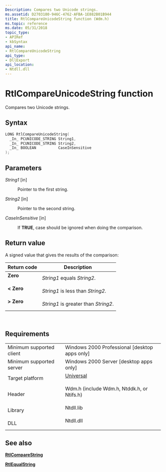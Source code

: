 ```yaml
---
Description: Compares two Unicode strings.
ms.assetid: D2703180-946C-4762-AFBA-1E882B01B944
title: RtlCompareUnicodeString function (Wdm.h)
ms.topic: reference
ms.date: 05/31/2018
topic_type: 
- APIRef
- kbSyntax
api_name: 
- RtlCompareUnicodeString
api_type: 
- DllExport
api_location: 
- Ntdll.dll
---
```


# RtlCompareUnicodeString function

Compares two Unicode strings.

## Syntax


```C++
LONG RtlCompareUnicodeString(
  _In_ PCUNICODE_STRING String1,
  _In_ PCUNICODE_STRING String2,
  _In_ BOOLEAN          CaseInSensitive
);
```



## Parameters

<dl> <dt>

*String1* \[in\]
</dt> <dd>

Pointer to the first string.

</dd> <dt>

*String2* \[in\]
</dt> <dd>

Pointer to the second string.

</dd> <dt>

*CaseInSensitive* \[in\]
</dt> <dd>

If **TRUE**, case should be ignored when doing the comparison.

</dd> </dl>

## Return value

A signed value that gives the results of the comparison:



| Return code                                                                               | Description                                     |
|-------------------------------------------------------------------------------------------|-------------------------------------------------|
| <dl> <dt>**Zero**</dt> </dl>       | *String1* equals *String2*.<br/>          |
| <dl> <dt>**< Zero**</dt> </dl>  | *String1* is less than *String2*.<br/>    |
| <dl> <dt>**> Zero** </dt> </dl> | *String1* is greater than *String2*.<br/> |



 

## Requirements



|                                     |                                                                                                                                         |
|-------------------------------------|-----------------------------------------------------------------------------------------------------------------------------------------|
| Minimum supported client<br/> | Windows 2000 Professional \[desktop apps only\]<br/>                                                                              |
| Minimum supported server<br/> | Windows 2000 Server \[desktop apps only\]<br/>                                                                                    |
| Target platform<br/>          | <dl> <dt>[Universal](https://msdn.microsoft.com/Library/Windows/Hardware/EB2264A4-BAE8-446B-B9A5-19893936DDCA)</dt> </dl> |
| Header<br/>                   | <dl> <dt>Wdm.h (include Wdm.h, Ntddk.h, or Ntifs.h)</dt> </dl>                   |
| Library<br/>                  | <dl> <dt>Ntdll.lib</dt> </dl>                                                    |
| DLL<br/>                      | <dl> <dt>Ntdll.dll</dt> </dl>                                                    |



## See also

<dl> <dt>

[**RtlCompareString**](/windows-hardware/drivers/ddi/ntddk/nf-ntddk-rtlcomparestring)
</dt> <dt>

[**RtlEqualString**](/windows-hardware/drivers/ddi/ntddk/nf-ntddk-rtlequalstring)
</dt> </dl>

 

 